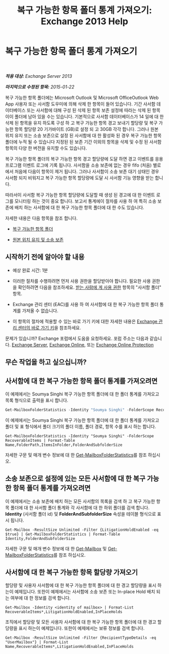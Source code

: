 ﻿---
title: '복구 가능한 항목 폴더 통계 가져오기: Exchange 2013 Help'
TOCTitle: 복구 가능한 항목 폴더 통계 가져오기
ms:assetid: dee77958-ee87-4908-85e4-ad053bacd8b0
ms:mtpsurl: https://technet.microsoft.com/ko-kr/library/Ff714343(v=EXCHG.150)
ms:contentKeyID: 52058125
ms.date: 05/22/2018
mtps_version: v=EXCHG.150
ms.translationtype: MT
---

# 복구 가능한 항목 폴더 통계 가져오기

 

_**적용 대상:** Exchange Server 2013_

_**마지막으로 수정된 항목:** 2015-01-22_

복구 가능한 항목 폴더에는 Microsoft Outlook 및 Microsoft OfficeOutlook Web App 사용자 또는 사서함 도우미에 의해 삭제 한 항목이 들어 있습니다. 기간 사서함 데이터베이스 또는 사서함에 대해 구성 된 삭제 된 항목 보존 설정에 따라는 삭제 된 항목이이 폴더에 남아 있을 수는 있습니다. 기본적으로 사서함 데이터베이스가 14 일에 대 한 삭제 된 항목을 유지 하도록 구성 하 고 복구 가능한 항목 경고 보내기 할당량 및 복구 가능한 항목 할당량 20 기가바이트 (GB)로 설정 되 고 30GB 각각 합니다. 그러나 원본 위치 유지 또는 소송 보존으로 설정 된 사서함에 대 한 활성화 된 경우 복구 가능한 항목 폴더에 누적 될 수 있습니다 지정된 된 보존 기간 이외의 항목을 삭제 및 수정 된 사서함 항목의 다양 한 버전을 유지할 수도 있습니다.

복구 가능한 항목 폴더의 복구 가능한 항목 경고 할당량에 도달 하면 경고 이벤트를 응용 프로그램 이벤트 로그에 기록 됩니다. 사서함을 소송 보존에 없는 경우 fifo (처음) 별로에서 처음에 다음이 항목이 제거 됩니다. 그러나 사서함이 소송 보존 대기 상태인 경우 사서함 되지 비워지고 복구 가능한 항목 할당량에 도달 시 사서함 기능 영향을 받는 합니다.

따라서이 사서함 복구 가능한 항목 할당량에 도달할 때 생성 된 경고에 대 한 이벤트 로그를 모니터링 하는 것이 중요 합니다. 보고서 통계에이 절차를 사용 하 여 특히 소송 보존에 배치 하는 사서함에 대 한 복구 가능한 항목 폴더에 대 한 수도 있습니다.

자세한 내용은 다음 항목을 참조 합니다.

  - [복구 가능한 항목 폴더](recoverable-items-folder-exchange-2013-help.md)

  - [원본 위치 유지 및 소송 보존](https://docs.microsoft.com/ko-kr/exchange/security-and-compliance/in-place-and-litigation-holds)

## 시작하기 전에 알아야 할 내용

  - 예상 완료 시간: 1분

  - 이러한 절차를 수행하려면 먼저 사용 권한을 할당받아야 합니다. 필요한 사용 권한을 확인하려면 다음을 참조하세요. [받는 사람에 게 사용 권한](recipients-permissions-exchange-2013-help.md) 항목의 "사서함 폴더" 항목.

  - Exchange 관리 센터 (EAC)를 사용 하 여 사서함에 대 한 복구 가능한 항목 폴더 통계를 가져올 수 없습니다.

  - 이 항목의 절차에 적용할 수 있는 바로 가기 키에 대한 자세한 내용은 [Exchange 관리 센터의 바로 가기 키](keyboard-shortcuts-in-the-exchange-admin-center-exchange-online-protection-help.md)을 참조하세요.

문제가 있습니까? Exchange 포럼에서 도움을 요청하세요. 포럼 주소는 다음과 같습니다. [Exchange Server](https://go.microsoft.com/fwlink/p/?linkid=60612), [Exchange Online](https://go.microsoft.com/fwlink/p/?linkid=267542), 또는 [Exchange Online Protection](https://go.microsoft.com/fwlink/p/?linkid=285351)

## 무슨 작업을 하고 싶으십니까?

## 사서함에 대 한 복구 가능한 항목 폴더 통계를 가져오려면

이 예제에서는 Soumya Singhi 복구 가능한 항목 폴더에 대 한 폴더 통계를 가져오고 목록 형식으로 출력을 표시 합니다.

```powershell
Get-MailboxFolderStatistics -Identity "Soumya Singhi" -FolderScope RecoverableItems | Format-List
```

이 예제에서는 Soumya Singhi 복구 가능한 항목 폴더에 대 한 폴더 통계를 가져오고 폴더 및 표 형식에서 폴더 크기의 폴더 이름, 폴더 경로, 항목 수를 표시 하는 합니다.

    Get-MailboxFolderStatistics -Identity "Soumya Singhi" -FolderScope RecoverableItems | Format-Table Name,FolderPath,ItemsInFolder,FolderAndSubfolderSize

자세한 구문 및 매개 변수 정보에 대 한 [Get-MailboxFolderStatistics](https://technet.microsoft.com/ko-kr/library/aa996762\(v=exchg.150\))를 참조 하십시오.

## 소송 보존으로 설정에 있는 모든 사서함에 대 한 복구 가능한 항목 폴더 통계를 가져오려면

이 예제에서는 소송 보존에 배치 하는 모든 사서함의 목록을 검색 하 고 복구 가능한 항목 폴더에 대 한 사서함 폴더 통계와 각 사서함에 대 한 하위 폴더를 검색 합니다. **Identity** (사서함 폴더 id) 및 **FolderAndSubfolderSize** 속성을 테이블 형식으로 표시 됩니다.

    Get-Mailbox -ResultSize Unlimited -Filter {LitigationHoldEnabled -eq $true} | Get-MailboxFolderStatistics | Format-Table Identity,FolderAndSubfolderSize

자세한 구문 및 매개 변수 정보에 대 한 [Get-Mailbox](https://technet.microsoft.com/ko-kr/library/bb123685\(v=exchg.150\)) 및 [Get-MailboxFolderStatistics](https://technet.microsoft.com/ko-kr/library/aa996762\(v=exchg.150\))를 참조 하십시오.

## 사서함에 대 한 복구 가능한 항목 할당량 가져오기

할당량 및 사용자 사서함에 대 한 복구 가능한 항목 폴더에 대 한 경고 할당량을 표시 하는이 예제입니다. 또한이 예제에서는 사서함에 소송 보존 또는 In-place Hold 배치 되는 여부에 대 한 정보를 검색 합니다.

    Get-Mailbox -Identity <identity of mailbox> | Format-List RecoverableItems*,LitigationHoldEnabled,InPlaceHolds

조직에서 할당량 및 모든 사용자 사서함에 대 한 복구 가능한 항목 폴더에 대 한 경고 할당량을 표시 하는이 예제입니다. 또한이 예제에서는 보류 정보를 검색 합니다.

    Get-Mailbox -ResultSize Unlimited -Filter {RecipientTypeDetails -eq "UserMailbox"} | Format-List Name,RecoverableItems*,LitigationHoldEnabled,InPlaceHolds

